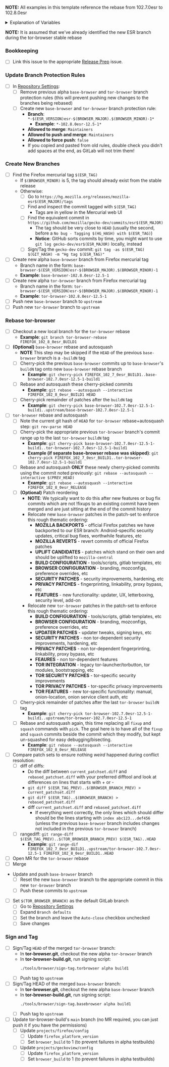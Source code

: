 **NOTE:** All examples in this template reference the rebase from 102.7.0esr to 102.8.0esr

<details>
  <summary>Explanation of Variables</summary>

- `$(ESR_VERSION)`: the Mozilla defined ESR version, used in various places for building tor-browser tags, labels, etc
  - **Example**: `102.8.0`
- `$(ESR_TAG)`: the Mozilla defined hg (Mercurial) tag associated with `$(ESR_VERSION)`
  - **Example**: `FIREFOX_102_8_0esr_RELEASE`
- `$(ESR_TAG_PREV)`: the Mozilla defined hg (Mercurial) tag associated with the previous ESR version when rebasing (ie, the ESR version we are rebasing from)
  - **Example**: `FIREFOX_102_7_0esr_BUILD1`
- `$(BROWSER_MAJOR)`: the browser major version
  - **Example**: `12`
- `$(BROWSER_MINOR)`: the browser minor version
  - **Example**: either `0` or `5`; Alpha's is always `(Stable + 5) % 10`
- `$(BASE_BROWSER_BRANCH)`: the full name of the current `base-browser` branch
  - **Example**: `base-browser-102.8.0esr-12.5-1`
- `$(BASE_BROWSER_BRANCH_PREV)`: the full name of the previous `base-browser` branch
  - **Example**: `base-browser-102.7.0esr-12.5-1`
- `$(TOR_BROWSER_BRANCH)`: the full name of the current `tor-browser` branch
  - **Example**: `tor-browser-102.8.0esr-12.5-1`
- `$(TOR_BROWSER_BRANCH_PREV)`: the full name of the previous `tor-browser` branch
  - **Example**: `tor-browser-102.7.0esr-12.5-1`
</details>

**NOTE:** It is assumed that we've already identified the new ESR branch during the tor-browser stable rebase

### **Bookkeeping**

- [ ] Link this issue to the appropriate [Release Prep](https://gitlab.torproject.org/tpo/applications/tor-browser-build/-/issues/?sort=updated_desc&state=opened&label_name%5B%5D=Release%20Prep) issue.

### Update Branch Protection Rules

- [ ] In [Repository Settings](https://gitlab.torproject.org/tpo/applications/tor-browser/-/settings/repository):
  - [ ] Remove previous alpha `base-browser` and `tor-browser` branch protection rules (this will prevent pushing new changes to the branches being rebased)
  - [ ] Create new `base-browser` and `tor-browser` branch protection rule:
    - **Branch**: `*-$(ESR_VERSION)esr-$(BROWSER_MAJOR).$(BROWSER_MINOR)-1*`
      - **Example**: `*-102.8.0esr-12.5-1*`
    - **Allowed to merge**: `Maintainers`
    - **Allowed to push and merge**: `Maintainers`
    - **Allowed to force push**: `false`
    - If you copied and pasted from old rules, double check you didn't add spaces at the end, as GitLab will not trim them!

### **Create New Branches**

- [ ] Find the Firefox mercurial tag `$(ESR_TAG)`
  - If `$(BROWSER_MINOR)` is 5, the tag should already exist from the stable release
  - Otherwise:
    - [ ] Go to `https://hg.mozilla.org/releases/mozilla-esr$(ESR_MAJOR)/tags`
    - [ ] Find and inspect the commit tagged with `$(ESR_TAG)`
      - Tags are in yellow in the Mercurial web UI
    - [ ] Find the equivalent commit in `https://github.com/mozilla/gecko-dev/commits/esr$(ESR_MAJOR)`
      - The tag should be very close to `HEAD` (usually the second, before a `No bug - Tagging $(HG_HASH) with $(ESR_TAG)`)
      - **Notice**: GitHub sorts commits by time, you might want to use `git log gecko-dev/esr$(ESR_MAJOR)` locally, instead
    - [ ] Sign/Tag the `gecko-dev` commit: `git tag -as $(ESR_TAG) $(GIT_HASH) -m "Hg tag $(ESR_TAG)"`
- [ ] Create new alpha `base-browser` branch from Firefox mercurial tag
  - Branch name in the form: `base-browser-$(ESR_VERSION)esr-$(BROWSER_MAJOR).$(BROWSER_MINOR)-1`
  - **Example**: `base-browser-102.8.0esr-12.5-1`
- [ ] Create new alpha `tor-browser` branch from Firefox mercurial tag
  - Branch name in the form: `tor-browser-$(ESR_VERSION)esr-$(BROWSER_MAJOR).$(BROWSER_MINOR)-1`
  - **Example**: `tor-browser-102.8.0esr-12.5-1`
- [ ] Push new `base-browser` branch to `upstream`
- [ ] Push new `tor-browser` branch to `upstream`

### **Rebase tor-browser**

- [ ] Checkout a new local branch for the `tor-browser` rebase
  - **Example**: `git branch tor-browser-rebase FIREFOX_102_8_0esr_BUILD1`
- [ ] **(Optional)** `base-browser` rebase and autosquash
  - **NOTE** This step may be skipped if the `HEAD` of the previous `base-browser` branch is a `-buildN` tag
  - [ ] Cherry-pick the previous `base-browser` commits up to `base-browser`'s `buildN` tag onto new `base-browser` rebase branch
    - **Example**: `git cherry-pick FIREFOX_102_7_0esr_BUILD1..base-browser-102.7.0esr-12.5-1-build1`
  - [ ] Rebase and autosquash these cherry-picked commits
    - **Example**: `git rebase --autosquash --interactive FIREFOX_102_8_0esr_BUILD1 HEAD`
  - [ ] Cherry-pick remainder of patches after the `buildN` tag
    - **Example**: `git cherry-pick base-browser-102.7.0esr-12.5-1-build1..upstream/base-browser-102.7.0esr-12.5-1`

- [ ] `tor-browser` rebase and autosquash
  - [ ] Note the current git hash of `HEAD` for `tor-browser` rebase+autosquash step: `git rev-parse HEAD`
  - [ ] Cherry-pick the appropriate previous `tor-browser` branch's commit range up to the last `tor-browser` `buildN` tag
    - **Example**: `git cherry-pick base-browser-102.7.0esr-12.5-1-build1..tor-browser-102.7.0esr-12.5-1-build1`
    - **Example (if separate base-browser rebase was skipped)**: `git cherry-pick FIREFOX_102_7_0esr_BUILD1..tor-browser-102.7.0esr-12.5-1-build1`
  - [ ] Rebase and autosquash  **ONLY** these newly cherry-picked commits using the commit noted previously: `git rebase --autosquash --interactive $(PREV_HEAD)`
     - **Example**: `git rebase --autosquash --interactive FIREFOX_102_8_0esr_RELEASE`
  - [ ] **(Optional)** Patch reordering
    - **NOTE**: We typically want to do this after new features or bug fix commits which are not !fixups to an existing commit have been merged and are just sitting at the end of the commit history
    - Relocate new `base-browser` patches in the patch-set to enforce this rough thematic ordering:
      - **MOZILLA BACKPORTS** - official Firefox patches we have backported to our ESR branch: Android-specific security updates, critical bug fixes, worthwhile features, etc
      - **MOZILLA REVERTS** - revert commits of official Firefox patches
      - **UPLIFT CANDIDATES** - patches which stand on their own and should be uplifted to `mozilla-central`
      - **BUILD CONFIGURATION** - tools/scripts, gitlab templates, etc
      - **BROWSER CONFIGURATION** - branding, mozconfigs, preference overrides, etc
      - **SECURITY PATCHES** - security improvements, hardening, etc
      - **PRIVACY PATCHES** - fingerprinting, linkability, proxy bypass, etc
      - **FEATURES** - new functionality: updater, UX, letterboxing, security level, add-on
    - Relocate new `tor-browser` patches in the patch-set to enforce this rough thematic ordering:
      - **BUILD CONFIGURATION** - tools/scripts, gitlab templates, etc
      - **BROWSER CONFIGURATION** - branding, mozconfigs, preference overrides, etc
      - **UPDATER PATCHES** - updater tweaks, signing keys, etc
      - **SECURITY PATCHES** - non tor-dependent security improvements, hardening, etc
      - **PRIVACY PATCHES** - non tor-dependent fingerprinting, linkability, proxy bypass, etc
      - **FEAURES** - non tor-dependent features
      - **TOR INTEGRATION** - legacy tor-launcher/torbutton, tor modules, bootstrapping, etc
      - **TOR SECURITY PATCHES** - tor-specific security improvements
      - **TOR PRIVACY PATCHES** - tor-specific privacy improvements
      - **TOR FEATURES** - new tor-specific functionality: manual, onion-location, onion service client auth, etc
  - [ ] Cherry-pick remainder of patches after the last `tor-browser` `buildN` tag
    - **Example**: `git cherry-pick tor-browser-102.7.0esr-12.5-1-build1..upstream/tor-browser-102.7.0esr-12.5-1`
  - [ ] Rebase and autosquash again, this time replacing all `fixup` and `squash` commands with `pick`. The goal here is to have all of the `fixup` and `squash` commits beside the commit which they modify, but kept un-squashed for easy debugging/bisecting.
    - **Example**: `git rebase --autosquash --interactive FIREFOX_102_8_0esr_RELEASE`
- [ ] Compare patch sets to ensure nothing *weird* happened during conflict resolution:
  - [ ] diff of diffs:
    -  Do the diff between `current_patchset.diff` and `rebased_patchset.diff` with your preferred difftool and look at differences on lines that starts with + or -
    - `git diff $(ESR_TAG_PREV)..$(BROWSER_BRANCH_PREV) > current_patchset.diff`
    - `git diff $(ESR_TAG)..$(BROWSER_BRANCH) > rebased_patchset.diff`
    - diff `current_patchset.diff` and `rebased_patchset.diff`
      - If everything went correctly, the only lines which should differ should be the lines starting with `index abc123...def456` (unless the previous `base-browser` branch includes changes not included in the previous `tor-browser` branch)
  - [ ] rangediff: `git range-diff $(ESR_TAG_PREV)..$(TOR_BROWSER_BRANCH_PREV) $(ESR_TAG)..HEAD`
    - **Example**: `git range-dif FIREFOX_102_7_0esr_BUILD1..upstream/tor-browser-102.7.0esr-12.5-1 FIREFOX_102_8_0esr_BUILD1..HEAD`
- [ ] Open MR for the `tor-browser` rebase
- [ ] Merge
- Update and push `base-browser` branch
  - [ ] Reset the new `base-browser` branch to the appropriate commit in this new `tor-browser` branch
  - [ ] Push these commits to `upstream`
- [ ] Set `$(TOR_BROWSER_BRANCH)` as the default GitLab branch
  - [ ] Go to [Repository Settings](https://gitlab.torproject.org/tpo/applications/tor-browser/-/settings/repository)
  - [ ] Expand `Branch defaults`
  - [ ] Set the branch and leave the `Auto-close` checkbox unchecked
  - [ ] Save changes

### **Sign and Tag**

- [ ] Sign/Tag `HEAD` of the merged `tor-browser` branch:
  - In **tor-browser.git**, checkout the new alpha `tor-browser` branch
  - In **tor-browser-build.git**, run signing script:
    ```bash
    ./tools/browser/sign-tag.torbrowser alpha build1
    ```
  - [ ] Push tag to `upstream`
- [ ] Sign/Tag HEAD of the merged `base-browser` branch:
  - In **tor-browser.git**, checkout the new alpha `base-browser` branch
  - In **tor-browser-build.git**, run signing script:
    ```bash
    ./tools/browser/sign-tag.basebrowser alpha build1
    ```
  - [ ] Push tag to `upstream`
- [ ] Update tor-browser-build's `main` branch (no MR required, you can just push it if you have the permissions)
  - [ ] Update `projects/firefox/config`
    - [ ] Update `firefox_platform_version`
    - [ ] Set `browser_build` to 1 (to prevent failures in alpha testbuilds)
  - [ ] Update `projects/geckoview/config`
    - [ ] Update `firefox_platform_version`
    - [ ] Set `browser_build` to 1 (to prevent failures in alpha testbuilds)
